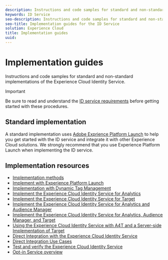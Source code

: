 ```yaml
---
description: Instructions and code samples for standard and non-standard implementations of the Experience Cloud Identity Service.
keywords: ID Service
seo-description: Instructions and code samples for standard and non-standard implementations of the Experience Cloud Identity Service.
seo-title: Implementation guides for the ID Service
solution: Experience Cloud
title: Implementation guides
uuid: 
---
```


# Implementation guides

Instructions and code samples for standard and non-standard implementations of the Experience Cloud Identity Service.

>[!IMPORTANT]
>
>Be sure to read and understand the [ID service requirements](../reference/requirements.md) before getting started with these procedures.

## Standard implementation

A standard implementation uses [Adobe Exprience Platform Launch](https://experienceleague.adobe.com/docs/launch.html) to help you get started with the ID service and integrate it with other Experience Cloud solutions. We strongly recommend that you use Experience Platform Launch when implementing the ID service.

## Implementation resources

* [Implementation methods](implementation-methods.md)
* [Implement with Experience Platform Launch](ecid-implement-with-launch.md)
* [Implementation with Dynamic Tag Management](standard.md)
* [Implement the Experience Cloud Identity Service for Analytics](setup-analytics.md)
* [Implement the Experience Cloud Identity Service for Target](setup-target.md)
* [Implement the Experience Cloud Identity Service for Analytics and Audience Manager](setup-aam-analytics.md)
* [Implement the Experience Cloud Identity Service for Analytics, Audience Manager, and Target](setup-aam-analytics-target.md)
* [Using the Experience Cloud Identity Service with A4T and a Server-side Implementation of Target](ecid-a4t-target.md)
* [Direct Integration with the Experience Cloud Identity Service](direct-integration.md)
* [Direct Integration Use Cases](direct-integration-examples.md)
* [Test and verify the Experience Cloud Identity Service](test-verify.md)
* [Opt-in Service overview](opt-in-service/optin-overview.md)
